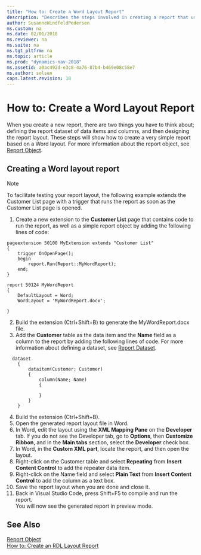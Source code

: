 ```yaml
---
title: "How to: Create a Word Layout Report"
description: "Describes the steps involved in creating a report that uses a Word layout."
author: SusanneWindfeldPedersen
ms.custom: na
ms.date: 02/01/2018
ms.reviewer: na
ms.suite: na
ms.tgt_pltfrm: na
ms.topic: article
ms.prod: "dynamics-nav-2018"
ms.assetid: a0ac492d-e3c8-4a76-87b4-b469e08c58e7
ms.author: solsen
caps.latest.revision: 18
---
```


 

# How to: Create a Word Layout Report
When you create a new report, there are two things you have to think about; defining the report dataset of data items and columns, and then designing the report layout. These steps will show how to create a very simple report based on a Word layout. For more information about the report object, see [Report Object](devenv-report-object.md).

## Creating a Word layout report

>[!NOTE]
>To facilitate testing your report layout, the following example extends the Customer List page with a trigger that runs the report as soon as the Customer List page is opened.

1. Create a new extension to the **Customer List** page that contains code to run the report, as well as a simple report object by adding the following lines of code:

```
pageextension 50100 MyExtension extends "Customer List"
{
    trigger OnOpenPage();
    begin
        report.Run(Report::MyWordReport);
    end;
}

report 50124 MyWordReport
{
    DefaultLayout = Word;
    WordLayout = 'MyWordReport.docx';

}
```
2. Build the extension (Ctrl+Shift+B) to generate the MyWordReport.docx file.
3. Add the **Customer** table as the data item and the **Name** field as a column to the report by adding the following lines of code. For more information about defining a dataset, see [Report Dataset](devenv-report-dataset.md).

```
  dataset
    {
        dataitem(Customer; Customer)
        {
            column(Name; Name)
            {

            }
        }
    } 

```
4. Build the extension (Ctrl+Shift+B).
5. Open the generated report layout file in Word.
6. In Word, edit the layout using the **XML Mapping Pane** on the **Developer** tab. If you do not see the Developer tab, go to **Options**, then **Customize Ribbon**, and in the **Main tabs** section, select the **Developer** check box.
7. In Word, in the **Custom XML part**, locate the report, and then open the layout.
8. Right-click on the Customer table and select **Repeating** from **Insert Content Control** to add the repeater data item.
9. Right-click on the Name field and select **Plain Text** from **Insert Content Control** to add the column as a text box. 
10. Save the report layout when you are done and close it.
11. Back in Visual Studio Code, press Shift+F5 to compile and run the report.  
You will now see the generated report in preview mode.

## See Also
[Report Object](devenv-report-object.md)  
[How to: Create an RDL Layout Report](devenv-howto-rdl-report-layout.md)  
